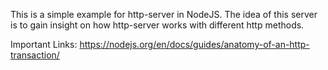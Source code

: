 This is a simple example for http-server in NodeJS. The idea of this server is to gain insight on how http-server works with different http methods.

Important Links:
https://nodejs.org/en/docs/guides/anatomy-of-an-http-transaction/
